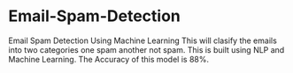 # Email-Spam-Detection
Email Spam Detection Using Machine Learning
This will clasify the emails into two categories one spam another not spam.
This is built using NLP and Machine Learning.
The Accuracy of this model is 88%.
